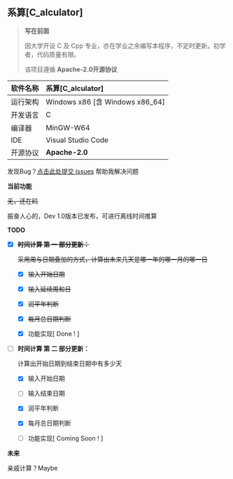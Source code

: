 ## 系算[C_alculator]

> **写在前面**
>
> 因大学开设 C 及 Cpp 专业，亦在学业之余编写本程序，不定时更新。初学者，代码质量有限。
>
> 该项目遵循 **Apache-2.0开源协议**



| 软件名称 | 系算[C_alculator]               |
| -------- | :------------------------------ |
| 运行架构 | Windows x86 [含 Windows x86_64] |
| 开发语言 | C                               |
| 编译器   | MinGW-W64                       |
| IDE      | Visual Studio Code              |
| 开源协议 | **Apache-2.0**                  |



发现Bug？[点击此处提交 issues](https://github.com/EggFine/C_alculator/issues) 帮助我解决问题



**当前功能**

~~无，还在码~~

振奋人心的，Dev 1.0版本已发布，可进行离线时间推算

**TODO**

- [x] ~~**时间计算 第 一 部分更新：**~~

  ~~采用周与日期叠加的方式，计算出未来几天是哪一年的哪一月的哪一日~~

  - [x] ~~输入开始日期~~
  - [x] ~~输入延续周和日~~

  - [x] ~~润平年判断~~
  - [x] ~~每月总日期判断~~
  - [x] 功能实现[ Done ! ]

- [ ] **时间计算 第 二 部分更新：**

  计算出开始日期到结束日期中有多少天

  - [x] 输入开始日期
  - [ ] 输入结束日期

  - [x] 润平年判断
  - [x] 每月总日期判断
  - [ ] 功能实现[ Coming Soon ! ]



**未来**

亲戚计算？Maybe